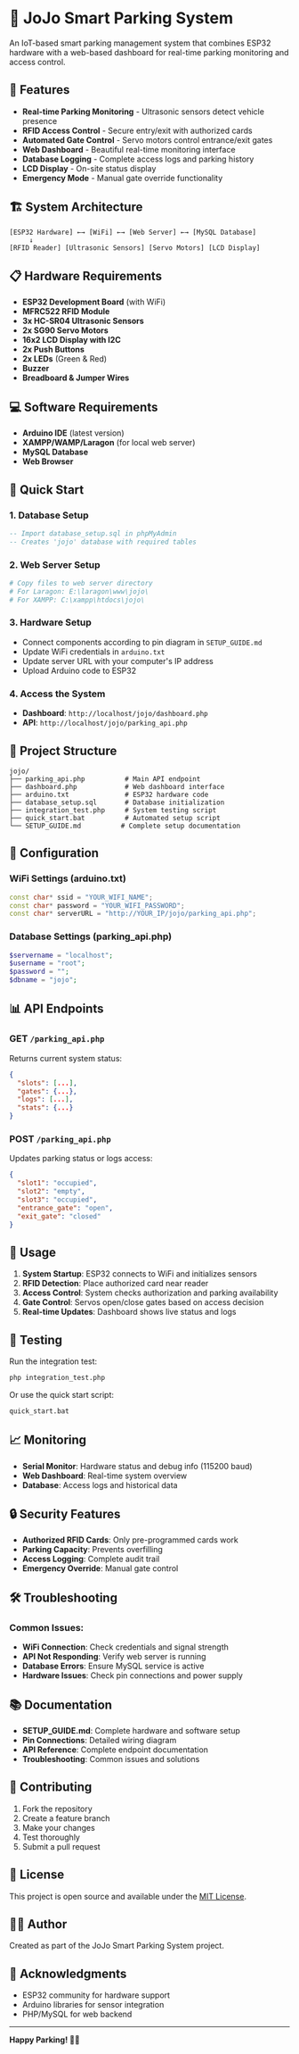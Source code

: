 # 🚗 JoJo Smart Parking System

An IoT-based smart parking management system that combines ESP32 hardware with a web-based dashboard for real-time parking monitoring and access control.

## 🌟 Features

- **Real-time Parking Monitoring** - Ultrasonic sensors detect vehicle presence
- **RFID Access Control** - Secure entry/exit with authorized cards
- **Automated Gate Control** - Servo motors control entrance/exit gates
- **Web Dashboard** - Beautiful real-time monitoring interface
- **Database Logging** - Complete access logs and parking history
- **LCD Display** - On-site status display
- **Emergency Mode** - Manual gate override functionality

## 🏗️ System Architecture

```
[ESP32 Hardware] ←→ [WiFi] ←→ [Web Server] ←→ [MySQL Database]
     ↓
[RFID Reader] [Ultrasonic Sensors] [Servo Motors] [LCD Display]
```

## 📋 Hardware Requirements

- **ESP32 Development Board** (with WiFi)
- **MFRC522 RFID Module**
- **3x HC-SR04 Ultrasonic Sensors**
- **2x SG90 Servo Motors**
- **16x2 LCD Display with I2C**
- **2x Push Buttons**
- **2x LEDs** (Green & Red)
- **Buzzer**
- **Breadboard & Jumper Wires**

## 💻 Software Requirements

- **Arduino IDE** (latest version)
- **XAMPP/WAMP/Laragon** (for local web server)
- **MySQL Database**
- **Web Browser**

## 🚀 Quick Start

### 1. Database Setup
```sql
-- Import database_setup.sql in phpMyAdmin
-- Creates 'jojo' database with required tables
```

### 2. Web Server Setup
```bash
# Copy files to web server directory
# For Laragon: E:\laragon\www\jojo\
# For XAMPP: C:\xampp\htdocs\jojo\
```

### 3. Hardware Setup
- Connect components according to pin diagram in `SETUP_GUIDE.md`
- Update WiFi credentials in `arduino.txt`
- Update server URL with your computer's IP address
- Upload Arduino code to ESP32

### 4. Access the System
- **Dashboard**: `http://localhost/jojo/dashboard.php`
- **API**: `http://localhost/jojo/parking_api.php`

## 📁 Project Structure

```
jojo/
├── parking_api.php          # Main API endpoint
├── dashboard.php            # Web dashboard interface
├── arduino.txt              # ESP32 hardware code
├── database_setup.sql       # Database initialization
├── integration_test.php     # System testing script
├── quick_start.bat          # Automated setup script
└── SETUP_GUIDE.md          # Complete setup documentation
```

## 🔧 Configuration

### WiFi Settings (arduino.txt)
```cpp
const char* ssid = "YOUR_WIFI_NAME";
const char* password = "YOUR_WIFI_PASSWORD";
const char* serverURL = "http://YOUR_IP/jojo/parking_api.php";
```

### Database Settings (parking_api.php)
```php
$servername = "localhost";
$username = "root";
$password = "";
$dbname = "jojo";
```

## 📊 API Endpoints

### GET `/parking_api.php`
Returns current system status:
```json
{
  "slots": [...],
  "gates": {...},
  "logs": [...],
  "stats": {...}
}
```

### POST `/parking_api.php`
Updates parking status or logs access:
```json
{
  "slot1": "occupied",
  "slot2": "empty", 
  "slot3": "occupied",
  "entrance_gate": "open",
  "exit_gate": "closed"
}
```

## 🎯 Usage

1. **System Startup**: ESP32 connects to WiFi and initializes sensors
2. **RFID Detection**: Place authorized card near reader
3. **Access Control**: System checks authorization and parking availability
4. **Gate Control**: Servos open/close gates based on access decision
5. **Real-time Updates**: Dashboard shows live status and logs

## 🧪 Testing

Run the integration test:
```bash
php integration_test.php
```

Or use the quick start script:
```bash
quick_start.bat
```

## 📈 Monitoring

- **Serial Monitor**: Hardware status and debug info (115200 baud)
- **Web Dashboard**: Real-time system overview
- **Database**: Access logs and historical data

## 🔒 Security Features

- **Authorized RFID Cards**: Only pre-programmed cards work
- **Parking Capacity**: Prevents overfilling
- **Access Logging**: Complete audit trail
- **Emergency Override**: Manual gate control

## 🛠️ Troubleshooting

### Common Issues:
- **WiFi Connection**: Check credentials and signal strength
- **API Not Responding**: Verify web server is running
- **Database Errors**: Ensure MySQL service is active
- **Hardware Issues**: Check pin connections and power supply

## 📚 Documentation

- **SETUP_GUIDE.md**: Complete hardware and software setup
- **Pin Connections**: Detailed wiring diagram
- **API Reference**: Complete endpoint documentation
- **Troubleshooting**: Common issues and solutions

## 🤝 Contributing

1. Fork the repository
2. Create a feature branch
3. Make your changes
4. Test thoroughly
5. Submit a pull request

## 📄 License

This project is open source and available under the [MIT License](LICENSE).

## 👨‍💻 Author

Created as part of the JoJo Smart Parking System project.

## 🙏 Acknowledgments

- ESP32 community for hardware support
- Arduino libraries for sensor integration
- PHP/MySQL for web backend

---

**Happy Parking! 🚗✨**
